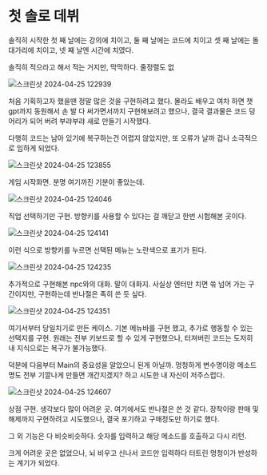 
# **첫 솔로 데뷔**
솔직히 시작한 첫 째 날에는 강의에 치이고, 둘 째 날에는 코드에 치이고 셋 째 날에는 돌대가리에 치이고, 넷 째 날엔 시간에 치였다.

솔직히 적으라고 해서 적는 거지만, 막막하다. 줄정렬도 없



![스크린샷 2024-04-25 122939](https://github.com/kuraqura88/git_TEST/assets/167050509/3ccecb43-ca6f-4b94-8164-330e92eba798)

처음 기획하고자 했을땐 정말 많은 것을 구현하려고 했다. 몰라도 배우고 여차 하면 챗gpt까지 동원해서 손 발 다 써가면서까지 구현해보려고 했으나,
결국 결과물은 코드 덩어리가 되어 버려 부랴부랴 새로 만들기 시작했다.

다행히 코드는 남아 있기에 복구하는건 어렵지 않았지만, 또 오류가 날까 겁나 소극적으로 임하게 되었다.


![스크린샷 2024-04-25 123855](https://github.com/kuraqura88/git_TEST/assets/167050509/4c13c7d3-63bb-477e-ac4a-6a5cfa68902e)

게임 시작화면. 분명 여기까진 기분이 좋았는데.

![스크린샷 2024-04-25 124046](https://github.com/kuraqura88/git_TEST/assets/167050509/efebd4e5-b697-4382-9d34-989bb13643e0)

직업 선택하기만 구현. 방향키를 사용할 수 있다는 걸 깨닫고 한번 시험해본 곳이다.


![스크린샷 2024-04-25 124141](https://github.com/kuraqura88/git_TEST/assets/167050509/3cf1e1a3-0046-44b0-adbe-b5c102c11593)

이런 식으로 방향키를 누르면 선택된 메뉴는 노란색으로 표기가 된다.


![스크린샷 2024-04-25 124235](https://github.com/kuraqura88/git_TEST/assets/167050509/7f06d668-6aeb-40df-b323-08655ae369d5)

추가적으로 구현해본 npc와의 대화.
말이 대화지. 사실상 엔터만 치면 쓲 넘어 가는 구간이지만, 구현하는데 반나절은 족히 쓴 듯 싶다.




![스크린샷 2024-04-25 124351](https://github.com/kuraqura88/git_TEST/assets/167050509/06d8d98b-ce81-444f-ad48-8b6fb252ba5f)

여기서부터 당일치기로 만든 케이스.
기본 메뉴바를 구현 했고, 추가로 행동할 수 있는 선택지를 구현.
원래는 전부 키보드로 할 수 있게 구현했으나, 터져버린 코드는 도저히 내 지식으로는 복구가 불가능했다.

덕분에 다음부터 Main의 중요성을 알았으니 된게 아닐까.
멍청하게 변수명이랑 메소드명도 전부 기깔나게 만들면 개간지겠지? 하고 시도한 내 자신이 저주스럽다.


![스크린샷 2024-04-25 124607](https://github.com/kuraqura88/git_TEST/assets/167050509/82bc0386-88eb-4a98-a6d2-15551d0c7a44)

상점 구현. 생각보다 많이 어려운 곳. 여기에서도 반나절은 쓴 것 같다.
장착이랑 판매 및 해제까지 구현하려고 시도했으나, 결국 포기하고 구매정도만 하기로 했다.


그 외 기능은 다 비슷비슷하다.
숫자를 입력하고 해당 메소드를 호출하고 다시 리턴.

크게 어려운 곳은 없었으나, 뇌 비우고 신나서 코드만 입력하다 터트린 멍청이가 반성하는 계기가 되었다.




